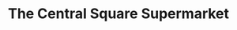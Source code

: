 ---
title: "The Central Square Supermarket"
url: /jersey-city/the-central-square-supermarket/
shop: supermarket
---